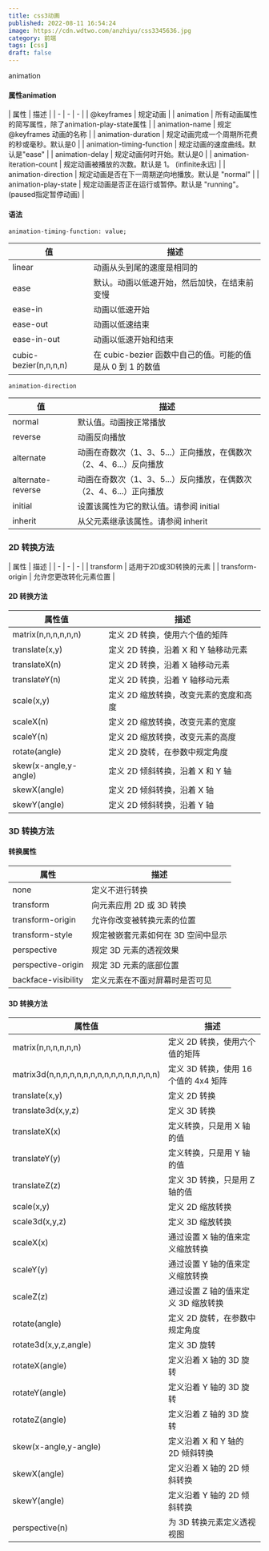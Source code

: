 ```yaml
---
title: css3动画
published: 2022-08-11 16:54:24
image: https://cdn.wdtwo.com/anzhiyu/css3345636.jpg
category: 前端
tags: [css]
draft: false
---
```

animation
<!--more-->
#### 属性animation
| 属性 | 描述 |
| - | - | - |
| @keyframes | 规定动画 |
| animation  | 所有动画属性的简写属性，除了animation-play-state属性 |
| animation-name | 规定 @keyframes 动画的名称 |
|  animation-duration | 规定动画完成一个周期所花费的秒或毫秒。默认是0 |
| animation-timing-function | 规定动画的速度曲线。默认是"ease"  |
| animation-delay | 规定动画何时开始。默认是0 |
| animation-iteration-count | 规定动画被播放的次数。默认是 1。 (infinite永远) |
|  animation-direction | 规定动画是否在下一周期逆向地播放。默认是 "normal" |
| animation-play-state | 规定动画是否正在运行或暂停。默认是 "running"。(paused指定暂停动画) |

#### 语法
`animation-timing-function: value;`

| 值 | 描述 |
| - | - |
| linear  | 动画从头到尾的速度是相同的 |
| ease  | 默认。动画以低速开始，然后加快，在结束前变慢 |
| ease-in  | 动画以低速开始 |
| ease-out  | 动画以低速结束 |
| ease-in-out  | 动画以低速开始和结束 |
| cubic-bezier(n,n,n,n)  | 在 cubic-bezier 函数中自己的值。可能的值是从 0 到 1 的数值 |
`animation-direction`

| 值 | 描述 |
| - | - |
| normal  | 默认值。动画按正常播放 |
| reverse  | 动画反向播放 |
| alternate  | 动画在奇数次（1、3、5...）正向播放，在偶数次（2、4、6...）反向播放 |
| alternate-reverse  | 动画在奇数次（1、3、5...）反向播放，在偶数次（2、4、6...）正向播放 |
| initial  | 设置该属性为它的默认值。请参阅 initial |
| inherit  | 从父元素继承该属性。请参阅 inherit |

### 2D 转换方法
| 属性 | 描述 |
| - | - | - |
| transform | 适用于2D或3D转换的元素 |
| transform-origin | 允许您更改转化元素位置 |
#### 2D 转换方法
| 属性值 | 描述 |
| - | - |
| matrix(n,n,n,n,n,n)  | 定义 2D 转换，使用六个值的矩阵 |
| translate(x,y)  | 定义 2D 转换，沿着 X 和 Y 轴移动元素 |
| translateX(n)  | 定义 2D 转换，沿着 X 轴移动元素 |
| translateY(n)  | 定义 2D 转换，沿着 Y 轴移动元素 |
| scale(x,y)  | 定义 2D 缩放转换，改变元素的宽度和高度 |
| scaleX(n)  | 定义 2D 缩放转换，改变元素的宽度 |
| scaleY(n)  | 定义 2D 缩放转换，改变元素的高度 |
| rotate(angle)  | 定义 2D 旋转，在参数中规定角度 |
| skew(x-angle,y-angle)  | 定义 2D 倾斜转换，沿着 X 和 Y 轴 |
| skewX(angle)  | 定义 2D 倾斜转换，沿着 X 轴 |
| skewY(angle)  | 定义 2D 倾斜转换，沿着 Y 轴 |
### 3D 转换方法
#### 转换属性

| 属性 | 描述 |
| - | - |
| none | 定义不进行转换 |
| transform  | 向元素应用 2D 或 3D 转换 |
| transform-origin  | 允许你改变被转换元素的位置 |
| transform-style  | 规定被嵌套元素如何在 3D 空间中显示 |
| perspective  | 规定 3D 元素的透视效果 |
| perspective-origin  | 规定 3D 元素的底部位置 |
| backface-visibility  | 定义元素在不面对屏幕时是否可见 |
#### 3D 转换方法
| 属性值 | 描述 |
| - | - |
| matrix(n,n,n,n,n,n) | 定义 2D 转换，使用六个值的矩阵 |
| matrix3d(n,n,n,n,n,n,n,n,n,n,n,n,n,n,n,n) | 定义 3D 转换，使用 16 个值的 4x4 矩阵 |
| translate(x,y) | 定义 2D 转换 |
| translate3d(x,y,z) | 定义 3D 转换 |
| translateX(x) |定义转换，只是用 X 轴的值 |
| translateY(y) | 定义转换，只是用 Y 轴的值 |
| translateZ(z) | 定义 3D 转换，只是用 Z 轴的值 |
| scale(x,y) | 定义 2D 缩放转换 |
| scale3d(x,y,z) | 定义 3D 缩放转换 |
| scaleX(x) | 通过设置 X 轴的值来定义缩放转换 |
| scaleY(y) | 通过设置 Y 轴的值来定义缩放转换 |
| scaleZ(z) | 通过设置 Z 轴的值来定义 3D 缩放转换 |
| rotate(angle) | 定义 2D 旋转，在参数中规定角度 |
| rotate3d(x,y,z,angle) | 定义 3D 旋转 |
| rotateX(angle) | 定义沿着 X 轴的 3D 旋转 |
| rotateY(angle) | 定义沿着 Y 轴的 3D 旋转 |
| rotateZ(angle) | 定义沿着 Z 轴的 3D 旋转 |
| skew(x-angle,y-angle) | 定义沿着 X 和 Y 轴的 2D 倾斜转换 |
| skewX(angle) | 定义沿着 X 轴的 2D 倾斜转换 |
| skewY(angle) | 定义沿着 Y 轴的 2D 倾斜转换 |
| perspective(n) | 为 3D 转换元素定义透视视图 |
